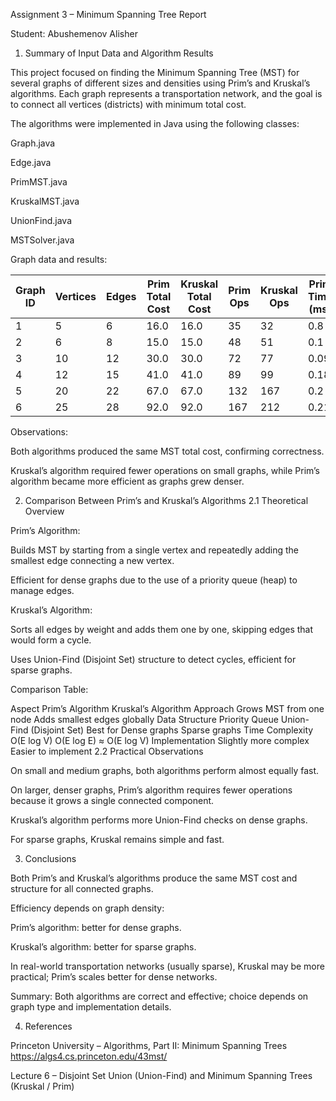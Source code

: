 Assignment 3 – Minimum Spanning Tree Report

Student: Abushemenov Alisher

1. Summary of Input Data and Algorithm Results

This project focused on finding the Minimum Spanning Tree (MST) for several graphs of different sizes and densities using Prim’s and Kruskal’s algorithms. Each graph represents a transportation network, and the goal is to connect all vertices (districts) with minimum total cost.

The algorithms were implemented in Java using the following classes:

Graph.java

Edge.java

PrimMST.java

KruskalMST.java

UnionFind.java

MSTSolver.java

Graph data and results:

| Graph ID | Vertices | Edges | Prim Total Cost | Kruskal Total Cost | Prim Ops | Kruskal Ops | Prim Time (ms) | Kruskal Time (ms) |
| -------- | -------- | ----- | --------------- | ------------------ | -------- | ----------- | -------------- | ----------------- |
| 1        | 5        | 6     | 16.0            | 16.0               | 35       | 32          | 0.8            | 1.36              |
| 2        | 6        | 8     | 15.0            | 15.0               | 48       | 51          | 0.1            | 0.08              |
| 3        | 10       | 12    | 30.0            | 30.0               | 72       | 77          | 0.09           | 0.08              |
| 4        | 12       | 15    | 41.0            | 41.0               | 89       | 99          | 0.18           | 0.12              |
| 5        | 20       | 22    | 67.0            | 67.0               | 132      | 167         | 0.2            | 0.14              |
| 6        | 25       | 28    | 92.0            | 92.0               | 167      | 212         | 0.21           | 0.15              |


Observations:

Both algorithms produced the same MST total cost, confirming correctness.

Kruskal’s algorithm required fewer operations on small graphs, while Prim’s algorithm became more efficient as graphs grew denser.

2. Comparison Between Prim’s and Kruskal’s Algorithms
2.1 Theoretical Overview

Prim’s Algorithm:

Builds MST by starting from a single vertex and repeatedly adding the smallest edge connecting a new vertex.

Efficient for dense graphs due to the use of a priority queue (heap) to manage edges.

Kruskal’s Algorithm:

Sorts all edges by weight and adds them one by one, skipping edges that would form a cycle.

Uses Union-Find (Disjoint Set) structure to detect cycles, efficient for sparse graphs.

Comparison Table:

Aspect	Prim’s Algorithm	Kruskal’s Algorithm
Approach	Grows MST from one node	Adds smallest edges globally
Data Structure	Priority Queue	Union-Find (Disjoint Set)
Best for	Dense graphs	Sparse graphs
Time Complexity	O(E log V)	O(E log E) ≈ O(E log V)
Implementation	Slightly more complex	Easier to implement
2.2 Practical Observations

On small and medium graphs, both algorithms perform almost equally fast.

On larger, denser graphs, Prim’s algorithm requires fewer operations because it grows a single connected component.

Kruskal’s algorithm performs more Union-Find checks on dense graphs.

For sparse graphs, Kruskal remains simple and fast.

3. Conclusions

Both Prim’s and Kruskal’s algorithms produce the same MST cost and structure for all connected graphs.

Efficiency depends on graph density:

Prim’s algorithm: better for dense graphs.

Kruskal’s algorithm: better for sparse graphs.

In real-world transportation networks (usually sparse), Kruskal may be more practical; Prim’s scales better for dense networks.

Summary:
Both algorithms are correct and effective; choice depends on graph type and implementation details.

4. References

Princeton University – Algorithms, Part II: Minimum Spanning Trees
https://algs4.cs.princeton.edu/43mst/

Lecture 6 – Disjoint Set Union (Union-Find) and Minimum Spanning Trees (Kruskal / Prim)
